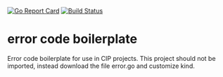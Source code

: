 [![Go Report Card](https://goreportcard.com/badge/github.com/CIP-NL/go-error-boilerplate)](https://goreportcard.com/report/github.com/CIP-NL/go-error-boilerplate)
[![Build Status](https://travis-ci.org/CIP-NL/go-error-boilerplate.svg?branch=master)](https://travis-ci.org/CIP-NL/go-error-boilerplate)

# error code boilerplate
Error code boilerplate for use in CIP projects. This project should not be imported, instead 
download the file error.go and customize kind.

